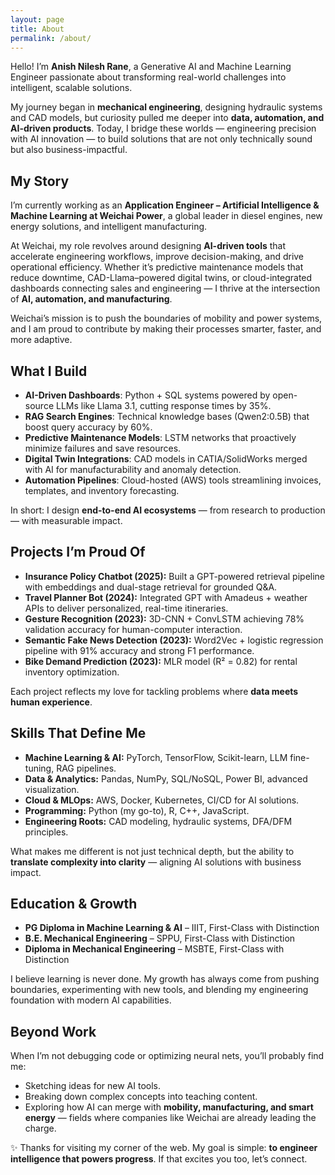 ```yaml
---
layout: page
title: About
permalink: /about/
---
```


Hello! I’m **Anish Nilesh Rane**, a Generative AI and Machine Learning Engineer passionate about transforming real-world
challenges into intelligent, scalable solutions.

My journey began in **mechanical engineering**, designing hydraulic systems and CAD models, but curiosity pulled me
deeper into **data, automation, and AI-driven products**. Today, I bridge these worlds — engineering precision with AI
innovation — to build solutions that are not only technically sound but also business-impactful.

## My Story

I’m currently working as an **Application Engineer – Artificial Intelligence & Machine Learning at Weichai Power**, a
global leader in diesel engines, new energy solutions, and intelligent manufacturing.

At Weichai, my role revolves around designing **AI-driven tools** that accelerate engineering workflows, improve
decision-making, and drive operational efficiency. Whether it’s predictive maintenance models that reduce downtime,
CAD-Llama–powered digital twins, or cloud-integrated dashboards connecting sales and engineering — I thrive at the
intersection of **AI, automation, and manufacturing**.

Weichai’s mission is to push the boundaries of mobility and power systems, and I am proud to contribute by making their
processes smarter, faster, and more adaptive.

## What I Build

-   **AI-Driven Dashboards**: Python + SQL systems powered by open-source LLMs like Llama 3.1, cutting response times by
    35%.
-   **RAG Search Engines**: Technical knowledge bases (Qwen2:0.5B) that boost query accuracy by 60%.
-   **Predictive Maintenance Models**: LSTM networks that proactively minimize failures and save resources.
-   **Digital Twin Integrations**: CAD models in CATIA/SolidWorks merged with AI for manufacturability and anomaly
    detection.
-   **Automation Pipelines**: Cloud-hosted (AWS) tools streamlining invoices, templates, and inventory forecasting.

In short: I design **end-to-end AI ecosystems** — from research to production — with measurable impact.

## Projects I’m Proud Of

-   **Insurance Policy Chatbot (2025):** Built a GPT-powered retrieval pipeline with embeddings and dual-stage retrieval
    for grounded Q&A.
-   **Travel Planner Bot (2024):** Integrated GPT with Amadeus + weather APIs to deliver personalized, real-time
    itineraries.
-   **Gesture Recognition (2023):** 3D-CNN + ConvLSTM achieving 78% validation accuracy for human-computer interaction.
-   **Semantic Fake News Detection (2023):** Word2Vec + logistic regression pipeline with 91% accuracy and strong F1
    performance.
-   **Bike Demand Prediction (2023):** MLR model (R² = 0.82) for rental inventory optimization.

Each project reflects my love for tackling problems where **data meets human experience**.

## Skills That Define Me

-   **Machine Learning & AI:** PyTorch, TensorFlow, Scikit-learn, LLM fine-tuning, RAG pipelines.
-   **Data & Analytics:** Pandas, NumPy, SQL/NoSQL, Power BI, advanced visualization.
-   **Cloud & MLOps:** AWS, Docker, Kubernetes, CI/CD for AI solutions.
-   **Programming:** Python (my go-to), R, C++, JavaScript.
-   **Engineering Roots:** CAD modeling, hydraulic systems, DFA/DFM principles.

What makes me different is not just technical depth, but the ability to **translate complexity into clarity** — aligning
AI solutions with business impact.

## Education & Growth

-   **PG Diploma in Machine Learning & AI** – IIIT, First-Class with Distinction
-   **B.E. Mechanical Engineering** – SPPU, First-Class with Distinction
-   **Diploma in Mechanical Engineering** – MSBTE, First-Class with Distinction

I believe learning is never done. My growth has always come from pushing boundaries, experimenting with new tools, and
blending my engineering foundation with modern AI capabilities.

## Beyond Work

When I’m not debugging code or optimizing neural nets, you’ll probably find me:

-   Sketching ideas for new AI tools.
-   Breaking down complex concepts into teaching content.
-   Exploring how AI can merge with **mobility, manufacturing, and smart energy** — fields where companies like Weichai
    are already leading the charge.

✨ Thanks for visiting my corner of the web. My goal is simple: **to engineer intelligence that powers progress**. If
that excites you too, let’s connect.
